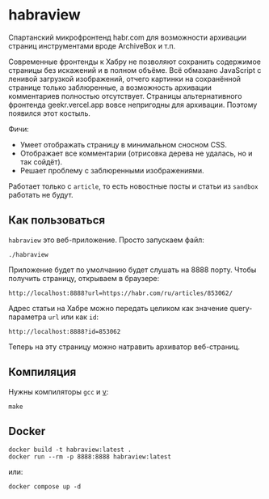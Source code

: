 # habraview

Спартанский микрофронтенд habr.com для возможности архивации страниц
инструментами вроде ArchiveBox и т.п.

Современные фронтенды к Хабру не позволяют сохранить содержимое страницы
без искажений и в полном объёме. Всё обмазано JavaScript с ленивой загрузкой
изображений, отчего картинки на сохранённой странице только заблюренные, а
возможность архивации комментариев полностью отсутствует. Страницы
альтернативного фронтенда geekr.vercel.app вовсе непригодны для архивации.
Поэтому появился этот костыль.

Фичи:

* Умеет отображать страницу в минимальном сносном CSS.
* Отображает все комментарии (отрисовка дерева не удалась, но и так сойдёт).
* Решает проблему с заблюренными изображениями.

Работает только с `article`, то есть новостные посты и статьи из `sandbox`
работать не будут.

## Как пользоваться

`habraview` это веб-приложение. Просто запускаем файл:

```
./habraview
```

Приложение будет по умолчанию будет слушать на 8888 порту. Чтобы получить
страницу, открываем в браузере:

```
http://localhost:8888?url=https://habr.com/ru/articles/853062/
```

Адрес статьи на Хабре можно передать целиком как значение query-параметра `url`
или как `id`:

```
http://localhost:8888?id=853062
```

Теперь на эту страницу можно натравить архиватор веб-страниц.

## Компиляция

Нужны компиляторы `gcc` и [v](https://vlang.io):

```
make
```

## Docker

```
docker build -t habraview:latest .
docker run --rm -p 8888:8888 habraview:latest
```

или:

```
docker compose up -d
```
